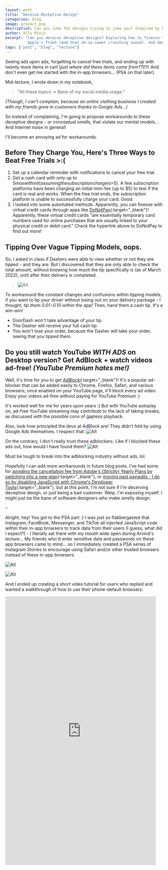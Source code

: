 ```yaml
---
layout: post
title: "Deceive Deceptive Design"
categories: blog
image: project.png
description: Can you juke the designs trying to juke you? Inspired by 6.1040 Lecture 6.
author: Ally Minju
excerpt: "Can you deceive deceptive designs? Exploring how to finesse the finessers, inspired by 6.1040 Lecture 6. With a bonus Instagram PSA!
          Apple's Trash (and that oh-so-sweet crunching sound). And Gmail's Trash."
tags: ["post", "blog", "lecture"]
---
```


Seeing ads upon ads, forgetting to cancel free trials, and ending up with twenty more items in cart (_just where did these items come from??_)!!!! And don't even get me started with the in-app browsers... (PSA on that later).

Mid-lecture, I wrote down in my notebook, 

> "All these topics -> Bane of my social media usage." 

_(Though, I can't complain, because an online clothing business I created with my friends grew in customers thanks to Google Ads...)_

So instead of complaining, I'm going to propose workarounds to these deceptive designs - or conceptual smells, that violate our mental models... And Internet noise in general!

I'll become an annoying ad for workarounds.


## Before They Charge You, Here's Three Ways to Beat Free Trials >:( 
1. Set up a calendar reminder with notifications to cancel your free trial.
2. Get a cash card with only up to $5 max within it (assuming the subscription charge is >$5). A few subscription platforms have been charging an initial mini-fee (up to $5) to test if the card is real and works. When the free trial ends, the subscription platform is unable to successfully charge your card. Good.
3. I looked into some automated methods. Apparently, you can finesse with virtual credit cards through apps like [DoNotPay](https://donotpay.com/learn/free-trial-credit-card/){:target="_blank"}! Apparently, these virtual credit cards "are essentially temporary card numbers used for online purchases that are usually linked to your physical credit or debit card." Check the hyperlink above to DoNotPay to find out more!


## Tipping Over Vague Tipping Models, oops.
So, I asked in class if Dashers were able to view whether or not they are tipped - and they are. But I discovered that they are only able to check the total amount, without knowing how much the tip specifically is (as of March 2022), until after their delivery is completed.
> ![Alt](/assets/images/deceive-psa/dasher.png)

To workaround the constant changes and confusions within tipping models, if you want to tip your driver without losing out on your delivery package - I thought, *tip them $0.01-$0.10 within the app!* Then, hand them a cash tip. It's a win-win! 
* DoorDash won't take advantage of your tip.
* The Dasher will receive your full cash tip.
* You won't lose your order, because the Dasher will take your order, seeing that you tipped them.


## Do you still watch YouTube _WITH ADS_ on Desktop version? Get AdBlock + watch videos ad-free! _(YouTube Premium hates me!)_

Well, it's time for you to get [AdBlock](https://getadblock.com/en/){:target="_blank"}! It's a popular ad-blocker that can be added easily to Chrome, Firefox, Safari, and various browsers; once enabled on your YouTube page, it'll block every ad video. Enjoy your videos ad-free without paying for YouTube Premium :)

It's worked well for me for years upon years :) But with YouTube autoplay on, ad-free YouTube streaming may contribute to the lack of taking breaks, as discussed with the possible cons of gapless playback.

Also, look how principled the devs at AdBlock are! They didn't fold by using Google Ads themselves. I respect that:
    ![Alt](/assets/images/deceive-psa/yes.png)


On the contrary, I don't really trust these adblockers. Like if I blocked these ads out, how would I have found them?
    ![Alt](/assets/images/deceive-psa/no.png)

Must be tough to break into the adblocking industry without ads, lol.

Hopefully I can add more workarounds in future blog posts. I've had some for [avoiding the cancellation fee from Adobe's (Strictly) Yearly Plans by switching into a new plan](https://ui.dev/rwd/articles/cancel-adobe-without-paying-the-cancellation-fee){:target="_blank"}, or [moving past paywalls - I do so by disabling JavaScript with Chrome's Developer Tools](https://calvinke.com/seo/how-to-bypass-paywalls/){:target="_blank"}, but at this point, I'm not sure if I'm deceiving deceptive design, or just being a bad customer. Welp. I'm exposing myself. I might just be the bane of software designers who make smelly design.


–


Alright, hey! You got to the PSA part :) I was just so flabbergasted that Instagram, FaceBook, Messenger, and TikTok all injected JavaScript code within their in-app browsers to track data from their users (I guess, what did I expect?) - I literally sat there with my mouth wide open during Arvind's lecture... My friends who'd enter sensitive data and passwords on these app browsers came to mind... so I immediately created a PSA series of Instagram Stories to encourage using Safari and/or other trusted browsers instead of these in-app browsers:

![Alt](/assets/images/deceive-psa/apps.JPG)

![Alt](/assets/images/deceive-psa/article.JPG)


And I ended up creating a short video tutorial for users who replied and wanted a walkthrough of how to use their phone-default browsers:

<iframe width="482" height="856" src="https://www.youtube.com/embed/vuio9cE-hnM" title="" frameborder="0" allow="accelerometer; autoplay; clipboard-write; encrypted-media; gyroscope; picture-in-picture" allowfullscreen></iframe>